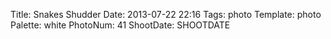Title: Snakes Shudder
Date: 2013-07-22 22:16
Tags: photo
Template: photo
Palette: white
PhotoNum: 41
ShootDate: SHOOTDATE
